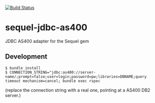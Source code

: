 [![Build Status](https://travis-ci.org/ecraft/sequel-jdbc-as400.svg?branch=master)](https://travis-ci.org/ecraft/sequel-jdbc-as400)

# sequel-jdbc-as400

JDBC AS400 adapter for the Sequel gem

## Development

```shell
$ bundle install
$ CONNECTION_STRING="jdbc:as400://server-name/;prompt=false;user=login;password=pw;libraries=DBNAME;query timeout mechanism=cancel; bundle exec rspec
```

(replace the connection string with a real one, pointing at a AS400 DB2 server.)
